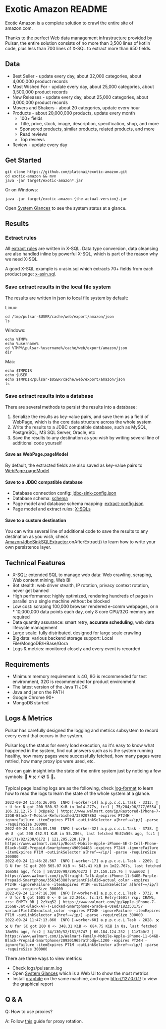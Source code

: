 # Exotic Amazon README

Exotic Amazon is a complete solution to crawl the entire site of amazon.com.

Thanks to the perfect Web data management infrastructure provided by Pulsar, the entire solution consists of no more than 3,500 lines of kotlin code, plus less than 700 lines of X-SQL to extract more than 650 fields.

## Data

* Best Seller - update every day, about 32,000 categories, about 4,000,000 product records
* Most Wished For - update every day, about 25,000 categories, about 3,500,000 product records
* New Releases - update every day, about 25,000 categories, about 3,000,000 product records
* Movers and Shakers - about 20 categories, update every hour
* Products - about 20,000,000 products, update every month
  * 100+ fields
  * Title, price, stock, image, description, specification, shop, and more
  * Sponsored products, similar products, related products, and more
  * Read reviews
  * Top reviews
* Review - update every day

## Get Started

    git clone https://github.com/platonai/exotic-amazon.git
    cd exotic-amazon && mvn
    java -jar target/exotic-amazon*.jar
    
Or on Windows:
    
    java -jar target/exotic-amazon-{the-actual-version}.jar
    
Open [System Glances](http://localhost:8182/api/system/status/glances) to see the system status at a glance.

## Results

### Extract rules

All [extract rules](./src/main/resources/sites/amazon/crawl/parse/sql/crawl/) are written in X-SQL. Data type conversion, data cleansing are also handled inline by powerful X-SQL, which is part of the reason why we need X-SQL.

A good X-SQL example is x-asin.sql which extracts 70+ fields from each product page: [x-asin.sql](./src/main/resources/sites/amazon/crawl/parse/sql/crawl/x-asin.sql).

### Save extract results in the local file system

The results are written in json to local file system by default:

Linux:

    cd /tmp/pulsar-$USER/cache/web/export/amazon/json
    ls

Windows:

    echo %TMP%
    echo %username%
    cd %TMP%\pulsar-%username%/cache/web/export/amazon/json
    dir

Mac:

    echo $TMPDIR
    echo $USER
    echo $TMPDIR/pulsar-$USER/cache/web/export/amazon/json
    ls

### Save extract results into a database

There are several methods to persist the results into a database:

1. Serialize the results as key-value pairs, and save them as a field of WebPage, which is the core data structure across the whole system
2. Write the results to a JDBC compatible database, such as MySQL, PostgreSQL, MS SQL Server, Oracle, etc
3. Save the results to any destination as you wish by writing several line of additional code yourself

#### Save as WebPage.pageModel

By default, the extracted fields are also saved as key-value pairs to 
[WebPage.pageModel](https://github.com/platonai/pulsarr/blob/master/pulsar-persist/src/main/java/ai/platon/pulsar/persist/WebPage.java).

#### Save to a JDBC compatible database

* Database connection config: [jdbc-sink-config.json](./src/main/resources/config/jdbc-sink-config.json)
* Database schema: [schema](./src/main/resources/schema)
* Page model and database schema mapping: [extract-config.json](./src/main/resources/sites/amazon/crawl/parse/extract-config.json)
* Page model and extract rules: [X-SQLs](./src/main/resources/sites/amazon/crawl/parse/sql/crawl/)

#### Save to a custom destination

You can write several line of additional code to save the results to any destination as you wish, check [AmazonJdbcSinkSQLExtractor](./src/main/kotlin/ai/platon/exotic/amazon/crawl/boot/component/AmazonJdbcSinkSQLExtractor.kt).onAfterExtract() to learn how to write your own persistence layer.

## Technical Features

* X-SQL: extended SQL to manage web data: Web crawling, scraping, Web content mining, Web BI
* Bot stealth: web driver stealth, IP rotation, privacy context rotation, never get banned
* High performance: highly optimized, rendering hundreds of pages in parallel on a single machine without be blocked
* Low cost: scraping 100,000 browser rendered e-comm webpages, or n * 10,000,000 data points each day, only 8 core CPU/32G memory are required
* Data quantity assurance: smart retry, **accurate scheduling**, web data lifecycle management
* Large scale: fully distributed, designed for large scale crawling
* Big data: various backend storage support: Local File/MongoDB/HBase/Gora
* Logs &amp; metrics: monitored closely and every event is recorded

## Requirements

* Minimum memory requirement is 4G, 8G is recommended for test environment, 32G is recommended for product environment
* The latest version of the Java 11 JDK
* Java and jar on the PATH
* Google Chrome 90+
* MongoDB started

## Logs & Metrics

Pulsar has carefully designed the logging and metrics subsystem to record every event that occurs in the system.

Pulsar logs the status for every load execution, so it's easy to know what happened in the system, find out answers such as is the system running healthy, how many pages were successfully fetched, how many pages were retried, how many proxy ips were used, etc.

You can gain insight into the state of the entire system just by noticing a few symbols: 💯 💔 🗙 ⚡ 💿 🔃 🤺。

Typical page loading logs are as the following, check [log-format](https://github.com/platonai/pulsarr/blob/master/docs/log-format.adoc) to learn how to read the logs to learn the state of the whole system at a glance.

```
2022-09-24 11:46:26.045  INFO [-worker-14] a.p.p.c.c.L.Task - 3313. 💯 ⚡ U for N got 200 580.92 KiB in 1m14.277s, fc:1 | 75/284/96/277/6554 | 106.32.12.75 | 3xBpaR2 | https://www.walmart.com/ip/Restored-iPhone-7-32GB-Black-T-Mobile-Refurbished/329207863 -expires PT24H -ignoreFailure -itemExpires PT1M -outLinkSelector a[href~=/ip/] -parse -requireSize 300000
2022-09-24 11:46:09.190  INFO [-worker-32] a.p.p.c.c.L.Task - 3738. 💯 💿 U  got 200 452.91 KiB in 55.286s, last fetched 9h32m50s ago, fc:1 | 49/171/82/238/6172 | 121.205.220.179 | https://www.walmart.com/ip/Boost-Mobile-Apple-iPhone-SE-2-Cell-Phone-Black-64GB-Prepaid-Smartphone/490934488 -expires PT24H -ignoreFailure -itemExpires PT1M -outLinkSelector a[href~=/ip/] -parse -requireSize 300000
2022-09-24 11:46:28.567  INFO [-worker-17] a.p.p.c.c.L.Task - 2269. 💯 🔃 U for SC got 200 565.07 KiB <- 543.41 KiB in 1m22.767s, last fetched 16m58s ago, fc:6 | 58/230/98/295/6272 | 27.158.125.76 | 9uwu602 | https://www.walmart.com/ip/Straight-Talk-Apple-iPhone-11-64GB-Purple-Prepaid-Smartphone/356345388?variantFieldId=actual_color -expires PT24H -ignoreFailure -itemExpires PT1M -outLinkSelector a[href~=/ip/] -parse -requireSize 300000
2022-09-24 11:47:18.390  INFO [r-worker-8] a.p.p.c.c.L.Task - 3732. 💔 ⚡ U for N got 1601 0 <- 0 in 32.201s, fc:1/1 Retry(1601) rsp: CRAWL, rrs: EMPTY_0B | 2zYxg52 | https://www.walmart.com/ip/Apple-iPhone-7-256GB-Jet-Black-AT-T-Locked-Smartphone-Grade-B-Used/182353175?variantFieldId=actual_color -expires PT24H -ignoreFailure -itemExpires PT1M -outLinkSelector a[href~=/ip/] -parse -requireSize 300000
2022-09-24 11:47:13.860  INFO [-worker-60] a.p.p.c.c.L.Task - 2828. 🗙 🗙 U for SC got 200 0 <- 348.31 KiB <- 684.75 KiB in 0s, last fetched 18m55s ago, fc:2 | 34/130/52/181/5747 | 60.184.124.232 | 11zTa0r2 | https://www.walmart.com/ip/Walmart-Family-Mobile-Apple-iPhone-11-64GB-Black-Prepaid-Smartphone/209201965?athbdg=L1200 -expires PT24H -ignoreFailure -itemExpires PT1M -outLinkSelector a[href~=/ip/] -parse -requireSize 300000
```

There are three ways to view metrics:

* Check logs/pulsar.m.log
* Open [System Glances](http://localhost:8182/api/system/status/glances) which is a Web UI to show the most metrics
* Install [graphite](https://graphiteapp.org/) on the same machine, and open http://127.0.0.1/ to view the graphical report

## Q & A
Q: How to use proxies?

A: Follow [this](https://github.com/platonai/exotic/blob/main/bin/tools/proxy/README.adoc) guide for proxy rotation.
